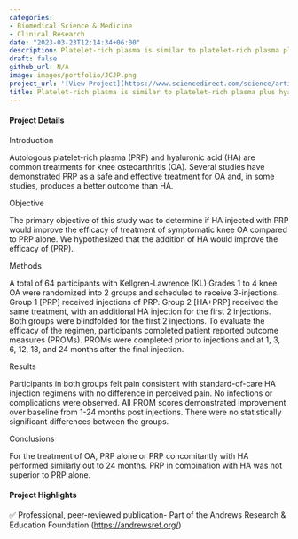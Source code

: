 ```yaml
---
categories:
- Biomedical Science & Medicine
- Clinical Research
date: "2023-03-23T12:14:34+06:00"
description: Platelet-rich plasma is similar to platelet-rich plasma plus hyaluronic acid for the treatment of knee osteoarthritis at 2 years - a randomized controlled trial
draft: false
github_url: N/A
image: images/portfolio/JCJP.png
project_url: '[View Project](https://www.sciencedirect.com/science/article/pii/S2667254523000343)'
title: Platelet-rich plasma is similar to platelet-rich plasma plus hyaluronic acid for the treatment of knee osteoarthritis at 2 years - a randomized controlled trial
---
```



#### Project Details

Introduction

Autologous platelet-rich plasma (PRP) and hyaluronic acid (HA) are common treatments for knee osteoarthritis (OA). Several studies have demonstrated PRP as a safe and effective treatment for OA and, in some studies, produces a better outcome than HA.

Objective

The primary objective of this study was to determine if HA injected with PRP would improve the efficacy of treatment of symptomatic knee OA compared to PRP alone. We hypothesized that the addition of HA would improve the efficacy of (PRP).

Methods

A total of 64 participants with Kellgren-Lawrence (KL) Grades 1 to 4 knee OA were randomized into 2 groups and scheduled to receive 3-injections. Group 1 [PRP] received injections of PRP. Group 2 [HA+PRP] received the same treatment, with an additional HA injection for the first 2 injections. Both groups were blindfolded for the first 2 injections. To evaluate the efficacy of the regimen, participants completed patient reported outcome measures (PROMs). PROMs were completed prior to injections and at 1, 3, 6, 12, 18, and 24 months after the final injection.

Results

Participants in both groups felt pain consistent with standard-of-care HA injection regimens with no difference in perceived pain. No infections or complications were observed. All PROM scores demonstrated improvement over baseline from 1-24 months post injections. There were no statistically significant differences between the groups.

Conclusions

For the treatment of OA, PRP alone or PRP concomitantly with HA performed similarly out to 24 months. PRP in combination with HA was not superior to PRP alone.

#### Project Highlights

✅ Professional, peer-reviewed publication- Part of the Andrews Research & Education Foundation (https://andrewsref.org/) 
